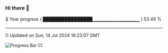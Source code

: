 ### Hi there 👋

⏳ Year progress { ████████████████▁▁▁▁▁▁▁▁▁▁▁▁▁▁ } 53.49 %

---

⏰ Updated on Sun, 14 Jul 2024 18:23:07 GMT

![Progress Bar CI](https://github.com/liununu/liununu/workflows/Progress%20Bar%20CI/badge.svg)
